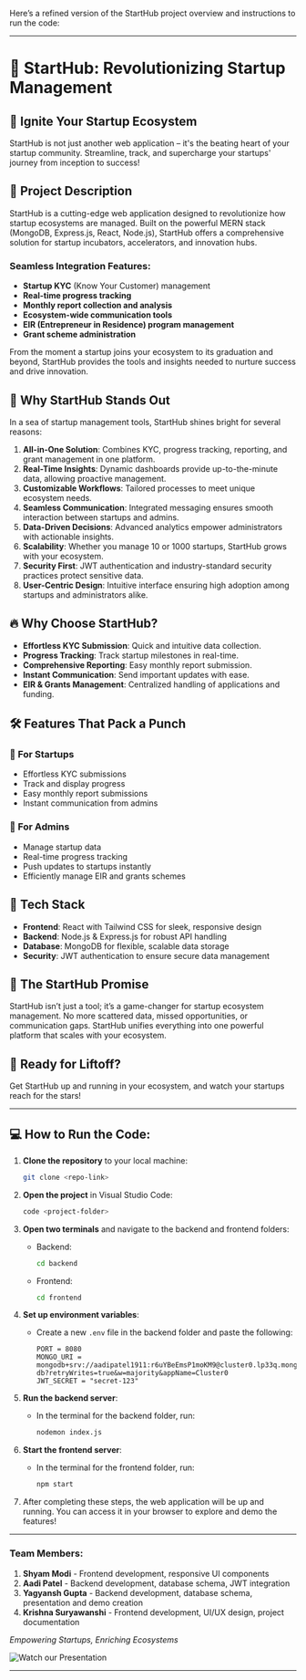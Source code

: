 Here’s a refined version of the StartHub project overview and instructions to run the code:

---

# 🚀 StartHub: Revolutionizing Startup Management

## 🌟 Ignite Your Startup Ecosystem

StartHub is not just another web application – it's the beating heart of your startup community. Streamline, track, and supercharge your startups' journey from inception to success!

## 📜 Project Description

StartHub is a cutting-edge web application designed to revolutionize how startup ecosystems are managed. Built on the powerful MERN stack (MongoDB, Express.js, React, Node.js), StartHub offers a comprehensive solution for startup incubators, accelerators, and innovation hubs.

### Seamless Integration Features:
- **Startup KYC** (Know Your Customer) management
- **Real-time progress tracking**
- **Monthly report collection and analysis**
- **Ecosystem-wide communication tools**
- **EIR (Entrepreneur in Residence) program management**
- **Grant scheme administration**

From the moment a startup joins your ecosystem to its graduation and beyond, StartHub provides the tools and insights needed to nurture success and drive innovation.

## 🌈 Why StartHub Stands Out

In a sea of startup management tools, StartHub shines bright for several reasons:

1. **All-in-One Solution**: Combines KYC, progress tracking, reporting, and grant management in one platform.
2. **Real-Time Insights**: Dynamic dashboards provide up-to-the-minute data, allowing proactive management.
3. **Customizable Workflows**: Tailored processes to meet unique ecosystem needs.
4. **Seamless Communication**: Integrated messaging ensures smooth interaction between startups and admins.
5. **Data-Driven Decisions**: Advanced analytics empower administrators with actionable insights.
6. **Scalability**: Whether you manage 10 or 1000 startups, StartHub grows with your ecosystem.
7. **Security First**: JWT authentication and industry-standard security practices protect sensitive data.
8. **User-Centric Design**: Intuitive interface ensuring high adoption among startups and administrators alike.

## 🔥 Why Choose StartHub?

- **Effortless KYC Submission**: Quick and intuitive data collection.
- **Progress Tracking**: Track startup milestones in real-time.
- **Comprehensive Reporting**: Easy monthly report submission.
- **Instant Communication**: Send important updates with ease.
- **EIR & Grants Management**: Centralized handling of applications and funding.

## 🛠️ Features That Pack a Punch

### 🏢 For Startups
- Effortless KYC submissions
- Track and display progress
- Easy monthly report submissions
- Instant communication from admins

### 👑 For Admins
- Manage startup data
- Real-time progress tracking
- Push updates to startups instantly
- Efficiently manage EIR and grants schemes

## 🚀 Tech Stack

- **Frontend**: React with Tailwind CSS for sleek, responsive design
- **Backend**: Node.js & Express.js for robust API handling
- **Database**: MongoDB for flexible, scalable data storage
- **Security**: JWT authentication to ensure secure data management

## 🌈 The StartHub Promise

StartHub isn’t just a tool; it’s a game-changer for startup ecosystem management. No more scattered data, missed opportunities, or communication gaps. StartHub unifies everything into one powerful platform that scales with your ecosystem.

## 🚀 Ready for Liftoff?

Get StartHub up and running in your ecosystem, and watch your startups reach for the stars! 

---

## 💻 How to Run the Code:

1. **Clone the repository** to your local machine:
   ```bash
   git clone <repo-link>
   ```

2. **Open the project** in Visual Studio Code:
   ```bash
   code <project-folder>
   ```

3. **Open two terminals** and navigate to the backend and frontend folders:
   - Backend:
     ```bash
     cd backend
     ```
   - Frontend:
     ```bash
     cd frontend
     ```

4. **Set up environment variables**:
   - Create a new `.env` file in the backend folder and paste the following:
     ```
     PORT = 8080
     MONGO_URI = mongodb+srv://aadipatel1911:r6uYBeEmsP1moKM9@cluster0.lp33q.mongodb.net/Auth-db?retryWrites=true&w=majority&appName=Cluster0
     JWT_SECRET = "secret-123"
     ```

5. **Run the backend server**:
   - In the terminal for the backend folder, run:
     ```bash
     nodemon index.js
     ```

6. **Start the frontend server**:
   - In the terminal for the frontend folder, run:
     ```bash
     npm start
     ```

7. After completing these steps, the web application will be up and running. You can access it in your browser to explore and demo the features!

 ---
 
### Team Members:
1. **Shyam Modi** - Frontend development, responsive UI components
2. **Aadi Patel** - Backend development, database schema, JWT integration
3. **Yagyansh Gupta** - Backend development, database schema, presentation and demo creation
4. **Krishna Suryawanshi** - Frontend development, UI/UX design, project documentation

*Empowering Startups, Enriching Ecosystems*

![Watch our Presentation](https://github.com/shyxmz/Deez-Nulls/blob/main/StartHub.gif)

---

